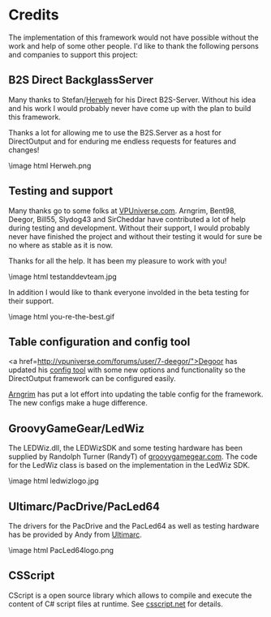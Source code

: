 ﻿Credits
=======

The implementation of this framework would not have possible without the work and help of some other people. I'd like to thank the following persons and companies to support this project:

B2S Direct BackglassServer
--------------------------
Many thanks to Stefan/<a href="http://www.vpforums.org/index.php?showuser=57523">Herweh</a> for his Direct B2S-Server. Without his idea and his work I would probably never have come up with the plan to build this framework.

Thanks a lot for allowing me to use the B2S.Server as a host for DirectOutput and for enduring me endless requests for features and changes!

\image html Herweh.png

Testing and support
-------------------
Many thanks go to some folks at <a href="http://vpuniverse.com/">VPUniverse.com</a>. Arngrim, Bent98, Deegor, Bill55, Slydog43 and SirCheddar have contributed a lot of help during testing and development. Without their support, I would probably never have finished the project and without their testing it would for sure be no where as stable as it is now. 

Thanks for all the help. It has been my pleasure to work with you!

\image html testanddevteam.jpg

In addition I would like to thank everyone involded in the beta testing for their support.

\image html you-re-the-best.gif

Table configuration and config tool
-----------------------------------
<a href=http://vpuniverse.com/forums/user/7-deegor/">Degoor</a> has updated his <a href="http://vpuniverse.com/ledwiz/login.php">config tool</a> with some new options and functionality so the DirectOutput framework can be configured easily.

<a href="http://vpuniverse.com/forums/user/100-arngrim">Arngrim</a> has put a lot effort into updating the table config for the framework. The new configs make a huge difference.


GroovyGameGear/LedWiz
------
The LEDWiz.dll, the LEDWizSDK and some testing hardware has  been supplied by Randolph Turner (RandyT) of <a href="http://groovygamegear.com">groovygamegear.com</a>.
The code for the LedWiz class is based on the implementation in the LedWiz SDK.

\image html ledwizlogo.jpg

Ultimarc/PacDrive/PacLed64
--------
The drivers for the PacDrive and the PacLed64 as well as testing hardware has be provided by Andy from <a href="http://www.ultimarc.com/">Ultimarc</a>.

\image html PacLed64logo.png

CSScript
--------
CScript is a open source library which allows to compile and execute the content of C# script files at runtime. See <a href="http://www.csscript.net">csscript.net</a> for details.


